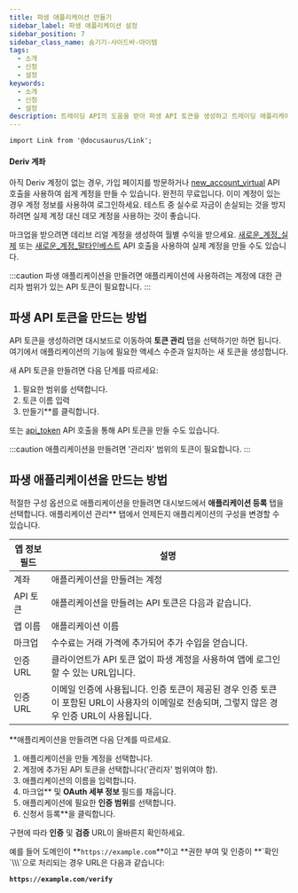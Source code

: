 ```yaml
---
title: 파생 애플리케이션 만들기
sidebar_label: 파생 애플리케이션 설정
sidebar_position: 7
sidebar_class_name: 숨기기-사이드바-아이템
tags:
  - 소개
  - 신청
  - 설정
keywords:
  - 소개
  - 신청
  - 설정
description: 트레이딩 API의 도움을 받아 파생 API 토큰을 생성하고 트레이딩 애플리케이션을 구축하는 단계별 가이드입니다. 더 보기.
---
```


```mdx-code-block
import Link from '@docusaurus/Link';
```

#### Deriv 계좌

아직 Deriv 계정이 없는 경우, 가입 페이지를 방문하거나 <a href="/api-explorer#new_account_virtual" target="_blank" rel="noopener noreferrer">new_account_virtual</a> API 호출을 사용하여 쉽게 계정을 만들 수 있습니다. 완전히 무료입니다. 이미 계정이 있는 경우 계정 정보를 사용하여 로그인하세요. 테스트 중 실수로 자금이 손실되는 것을 방지하려면 실제 계정 대신 데모 계정을 사용하는 것이 좋습니다.

마크업을 받으려면 데리브 리얼 계정을 생성하여 월별 수익을 받으세요. <a href="/api-explorer#new_account_real" target="_blank" rel="noopener noreferrer">새로운_계정_실제</a> 또는 <a href="/api-explorer#new_account_maltainvest" target="_blank" rel="noopener noreferrer">새로운_계정_말타인베스트</a> API 호출을 사용하여 실제 계정을 만들 수도 있습니다.

:::caution
파생 애플리케이션을 만들려면 애플리케이션에 사용하려는 계정에 대한 관리자 범위가 있는 API 토큰이 필요합니다.
:::

## 파생 API 토큰을 만드는 방법

API 토큰을 생성하려면 대시보드로 이동하여 **토큰 관리** 탭을 선택하기만 하면 됩니다. 여기에서 애플리케이션의 기능에 필요한 액세스 수준과 일치하는 새 토큰을 생성합니다.

새 API 토큰을 만들려면 다음 단계를 따르세요:

1. 필요한 범위를 선택합니다.
2. 토큰 이름 입력
3. 만들기\*\*를 클릭합니다.

또는 <a href="/api-explorer#api_token" target="_blank" rel="noopener noreferrer">api_token</a> API 호출을 통해 API 토큰을 만들 수도 있습니다.

:::caution
애플리케이션을 만들려면 '관리자' 범위의 토큰이 필요합니다.
:::

## 파생 애플리케이션을 만드는 방법

적절한 구성 옵션으로 애플리케이션을 만들려면 대시보드에서 **애플리케이션 등록** 탭을 선택합니다. 애플리케이션 관리\*\* 탭에서 언제든지 애플리케이션의 구성을 변경할 수 있습니다.

| 앱 정보 필드 | 설명                                                                                                                    |
| ------- | --------------------------------------------------------------------------------------------------------------------- |
| 계좌      | 애플리케이션을 만들려는 계정                                                                                                       |
| API 토큰  | 애플리케이션을 만들려는 API 토큰은 다음과 같습니다.                                                                        |
| 앱 이름    | 애플리케이션 이름                                                                                                             |
| 마크업     | 수수료는 거래 가격에 추가되어 추가 수입을 얻습니다.                                                                         |
| 인증 URL  | 클라이언트가 API 토큰 없이 파생 계정을 사용하여 앱에 로그인할 수 있는 URL입니다.                                                     |
| 인증 URL  | 이메일 인증에 사용됩니다. 인증 토큰이 제공된 경우 인증 토큰이 포함된 URL이 사용자의 이메일로 전송되며, 그렇지 않은 경우 인증 URL이 사용됩니다. |

\*\*애플리케이션을 만들려면 다음 단계를 따르세요.

1. 애플리케이션을 만들 계정을 선택합니다.
2. 계정에 추가된 API 토큰을 선택합니다(\'관리자\' 범위여야 함).
3. 애플리케이션의 이름을 입력합니다.
4. 마크업\*\* 및 **OAuth 세부 정보** 필드를 채웁니다.
5. 애플리케이션에 필요한 **인증 범위**를 선택합니다.
6. 신청서 등록\*\*을 클릭합니다.

구현에 따라 **인증** 및 **검증** URL이 올바른지 확인하세요.

예를 들어 도메인이 \*\*`https://example.com`\*\*이고 \*\*권한 부여 및 인증이 \*\*\`확인\`\\\\\\\`으로 처리되는 경우 URL은 다음과 같습니다:

**`https://example.com/verify`**
